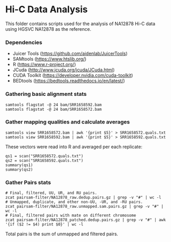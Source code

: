# Hi-C Data Analysis

This folder contains scripts used for the analysis of NA12878 Hi-C data using HGSVC NA12878 as the reference.

### Dependencies
* Juicer Tools (https://github.com/aidenlab/JuicerTools)
* SAMtools (https://www.htslib.org/)
* R (https://www.r-project.org/)
* JCuda (http://www.jcuda.org/jcuda/JCuda.html)
* CUDA Toolkit (https://developer.nvidia.com/cuda-toolkit)
* BEDtools (https://bedtools.readthedocs.io/en/latest/)

### Gathering basic alignment stats
```
samtools flagstat -@ 24 bam/SRR1658592.bam
samtools flagstat -@ 24 bam/SRR1658572.bam
```

### Gather mapping qualities and calculate averages
```
samtools view SRR1658572.bam | awk '{print $5}' > SRR1658572.quals.txt
samtools view SRR1658592.bam | awk '{print $5}' > SRR1658592.quals.txt
```
These vectors were read into R and averaged per each replicate:
```
qs1 = scan("SRR1658572.quals.txt")
qs2 = scan("SRR1658592.quals.txt")
summary(qs1)
summary(qs2)
```

### Gather Pairs stats
```
# Final, filtered, UU, UR, and RU pairs.
zcat pairsam-filter/NA12878_raw.dedup.pairs.gz | grep -v "#" | wc -l
# Unmapped, duplicate, and other non-UU, -UR, and -RU pairs.
zcat pairsam-filter/NA12878_raw.unmapped.sam.pairs.gz | grep -v "#" | wc -l
# Final, filtered pairs with mate on different chromosome
zcat pairsam-filter/NA12878_patched.dedup.pairs.gz | grep -v "#" | awk '{if ($2 != $4) print $0}' | wc -l
```
Total pairs is the sum of unmapped and filtered pairs.
